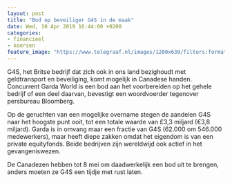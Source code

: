 ```yaml
---
layout: post
title: "Bod op beveiliger G4S in de maak"
date: Wed, 10 Apr 2019 16:44:00 +0200
categories: 
- financieel 
- koersen 
feature_image: "https://www.telegraaf.nl/images/1200x630/filters:format(jpeg):quality(80)/cdn-kiosk-api.telegraaf.nl/14146dfc-5b9f-11e9-b673-0255c322e81b.jpg"
---
```


<p class="intro">G4S, het Britse bedrijf dat zich ook in ons land bezighoudt met geldtransport en beveiliging, komt mogelijk in Canadese handen. Concurrent Garda World is een bod aan het voorbereiden op het gehele bedrijf of een deel daarvan, bevestigt een woordvoerder tegenover persbureau Bloomberg.</p> <p>Op de geruchten van een mogelijke overname stegen de aandelen G4S naar het hoogste punt ooit, tot een totale waarde van £3,3 miljard (€3,8 miljard). Garda is in omvang maar een fractie van G4S (62.000 om 546.000 medewerkers), maar heeft diepe zakken omdat het eigendom is van een private equityfonds. Beide bedrijven zijn wereldwijd ook actief in het gevangeniswezen.</p><p>De Canadezen hebben tot 8 mei om daadwerkelijk een bod uit te brengen, anders moeten ze G4S een tijdje met rust laten.</p>
